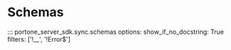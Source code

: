 # Schemas

::: portone_server_sdk.sync.schemas
    options:
        show_if_no_docstring: True
        filters: ['!__', '!Error$']